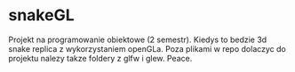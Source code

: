 # snakeGL
Projekt na programowanie obiektowe (2 semestr).
Kiedys to bedzie 3d snake replica z wykorzystaniem openGLa.
Poza plikami w repo dolaczyc do projektu nalezy takze foldery z glfw i glew.
Peace.
